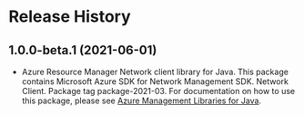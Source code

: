 # Release History

## 1.0.0-beta.1 (2021-06-01)

- Azure Resource Manager Network client library for Java. This package contains Microsoft Azure SDK for Network Management SDK. Network Client. Package tag package-2021-03. For documentation on how to use this package, please see [Azure Management Libraries for Java](https://aka.ms/azsdk/java/mgmt).
